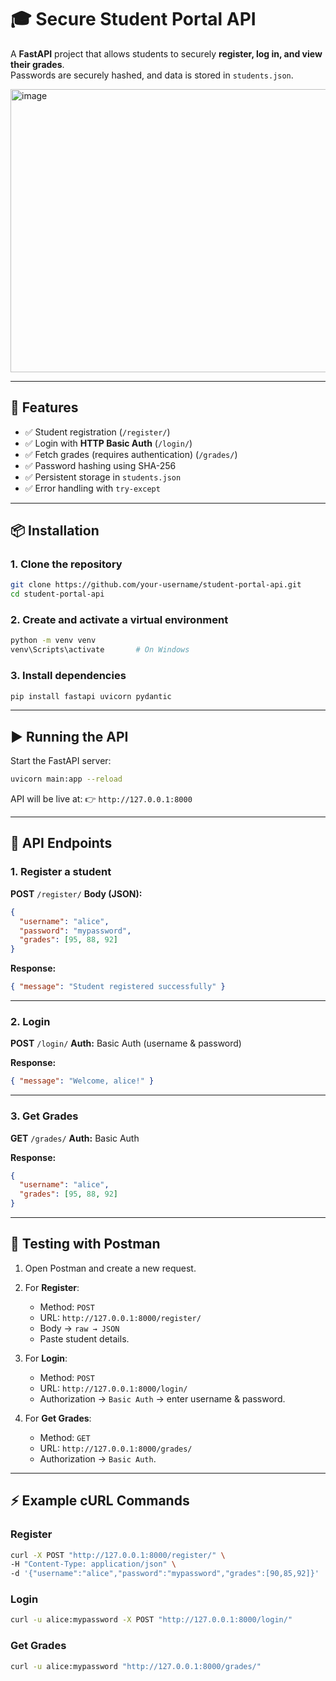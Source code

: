 # 🎓 Secure Student Portal API

A **FastAPI** project that allows students to securely **register, log in, and view their grades**.  
Passwords are securely hashed, and data is stored in `students.json`.

<img width="829" height="453" alt="image" src="https://github.com/user-attachments/assets/30d124d2-2c1e-458c-b524-fb378171b1ab" />

---

## 🚀 Features
- ✅ Student registration (`/register/`)
- ✅ Login with **HTTP Basic Auth** (`/login/`)
- ✅ Fetch grades (requires authentication) (`/grades/`)
- ✅ Password hashing using SHA-256
- ✅ Persistent storage in `students.json`
- ✅ Error handling with `try-except`

---

## 📦 Installation

### 1. Clone the repository
```bash
git clone https://github.com/your-username/student-portal-api.git
cd student-portal-api
````

### 2. Create and activate a virtual environment

```bash
python -m venv venv
venv\Scripts\activate       # On Windows
```

### 3. Install dependencies

```bash
pip install fastapi uvicorn pydantic
```

---

## ▶️ Running the API

Start the FastAPI server:

```bash
uvicorn main:app --reload
```

API will be live at:
👉 `http://127.0.0.1:8000`

---

## 🔑 API Endpoints

### 1. Register a student

**POST** `/register/`
**Body (JSON):**

```json
{
  "username": "alice",
  "password": "mypassword",
  "grades": [95, 88, 92]
}
```

**Response:**

```json
{ "message": "Student registered successfully" }
```

---

### 2. Login

**POST** `/login/`
**Auth:** Basic Auth (username & password)

**Response:**

```json
{ "message": "Welcome, alice!" }
```

---

### 3. Get Grades

**GET** `/grades/`
**Auth:** Basic Auth

**Response:**

```json
{
  "username": "alice",
  "grades": [95, 88, 92]
}
```

---

## 🧪 Testing with Postman

1. Open Postman and create a new request.
2. For **Register**:

   * Method: `POST`
   * URL: `http://127.0.0.1:8000/register/`
   * Body → `raw → JSON`
   * Paste student details.
3. For **Login**:

   * Method: `POST`
   * URL: `http://127.0.0.1:8000/login/`
   * Authorization → `Basic Auth` → enter username & password.
4. For **Get Grades**:

   * Method: `GET`
   * URL: `http://127.0.0.1:8000/grades/`
   * Authorization → `Basic Auth`.

---

## ⚡ Example cURL Commands

### Register

```bash
curl -X POST "http://127.0.0.1:8000/register/" \
-H "Content-Type: application/json" \
-d '{"username":"alice","password":"mypassword","grades":[90,85,92]}'
```

### Login

```bash
curl -u alice:mypassword -X POST "http://127.0.0.1:8000/login/"
```

### Get Grades

```bash
curl -u alice:mypassword "http://127.0.0.1:8000/grades/"
```
